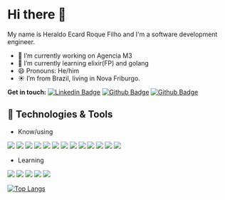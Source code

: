 # Hi there 👋

My name is Heraldo Ecard Roque Filho and I'm a software development engineer.


- 🔭 I’m currently working on Agencia M3
- 🌱 I’m currently learning elixir(FP) and golang
- 😄 Pronouns: He/him
- ☀️ I’m from Brazil, living in Nova Friburgo.


**Get in touch:**
[![Linkedin Badge](https://img.shields.io/badge/-Heraldo-0072b1?style=flat&logo=Linkedin&logoColor=white&link=https://www.linkedin.com/in/heraldo-ecard-roque-filho-99645698/)](https://www.linkedin.com/in/heraldo-ecard-roque-filho-99645698/) [![Github Badge](https://img.shields.io/badge/-heraldo663-grey?style=flat&logo=github&logoColor=white&link=https://github.com/heraldo663/)](https://github.com/heraldo663/) [![Github Badge](https://img.shields.io/badge/-me@heraldo.tech-4A71BD?style=flat&logo=mail&logoColor=white&link=mailto:me@heraldo.tech)](mailto:me@heraldo.tech)  <!-- ![Profile views](https://gpvc.arturio.dev/heraldo663) -->

## 🔧 Technologies & Tools

 - Know/using
 
![](https://img.shields.io/badge/vS-code-informational?style=flat&logo=vs-code&logoColor=white&color=4A71BD)
![](https://img.shields.io/badge/Code-JavaScript-informational?style=flat&logo=javascript&logoColor=white&color=4A71BD)
![](https://img.shields.io/badge/Code-Php-informational?style=flat&logo=php&logoColor=white&color=4A71BD)
![](https://img.shields.io/badge/Code-Typescript-informational?style=flat&logo=typescript&logoColor=white&color=4A71BD)
![](https://img.shields.io/badge/Code-Vue-informational?style=flat&logo=vue.js&logoColor=white&color=4A71BD)
![](https://img.shields.io/badge/Code-React-informational?style=flat&logo=react&logoColor=white&color=4A71BD)
![](https://img.shields.io/badge/Shell-Bash-informational?style=flat&logo=gnu-bash&logoColor=white&color=4A71BD)
![](https://img.shields.io/badge/Tools-PostgreSQL-informational?style=flat&logo=postgresql&logoColor=white&color=4A71BD)
![](https://img.shields.io/badge/Tools-Redis-informational?style=flat&logo=redis&logoColor=white&color=4A71BD)
![](https://img.shields.io/badge/Tools-Docker-informational?style=flat&logo=docker&logoColor=white&color=4A71BD)
![](https://img.shields.io/badge/Cloud-Digital_Ocean-informational?style=flat&logo=digitalocean&logoColor=white&color=4A71BD)
![](https://img.shields.io/badge/OS-Windows-informational?style=flat&logo=Windows&logoColor=white&color=4A71BD)
![](https://img.shields.io/badge/OS-WSL-informational?style=flat&logo=linux&logoColor=white&color=4A71BD)

- Learning

![](https://img.shields.io/badge/Code-Golang-informational?style=flat&logo=go&logoColor=white&color=4A71BD)
![](https://img.shields.io/badge/Code-Elixir-informational?style=flat&logo=elixir&logoColor=white&color=4A71BD)
![](https://img.shields.io/badge/Code-Rust-informational?style=flat&logo=rust&logoColor=white&color=4A71BD)
![](https://img.shields.io/badge/Code-Make-informational?style=flat&logo=cmake&logoColor=white&color=4A71BD)
![](https://img.shields.io/badge/Tools-Kubernetes-informational?style=flat&logo=kubernetes&logoColor=white&color=4A71BD)


[![Top Langs](https://github-readme-stats.vercel.app/api/top-langs/?username=heraldo663&layout=compact&theme=onedark)](https://github.com/anuraghazra/github-readme-stats)


